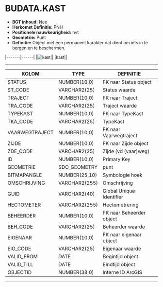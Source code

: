 ﻿# BUDATA.KAST


* __BGT inhoud:__ Nee
* __Herkomst Definitie:__ PNH
* __Positionele nauwkeurigheid:__ nvt
* __Geometrie:__ Punt
* __Definitie:__ Object met een permanent karakter dat dient om iets in te bergen en te beschermen.

|-------|------|
|![kast](objectbladen\6_Meubilair\kast.png)||
|kast||

***

|KOLOM                           	|TYPE          	|DEFINITIE|
|------                          	|----          	|-----    |
|STATUS                          	|NUMBER(10,0)  	|FK naar Status object|
|ST_CODE                         	|VARCHAR2(25)  	|Status waarde|
|TRAJECT                         	|NUMBER(10,0)  	|FK naar Traject|
|TRA_CODE                        	|VARCHAR2(25)  	|Traject waarde|
|TYPEKAST                        	|NUMBER(10,0)  	|FK naar TypeKast|
|TKA_CODE                        	|VARCHAR2(25)  	|TypeKast|
|VAARWEGTRAJECT                  	|NUMBER(10,0)  	|FK naar Vaarwegtraject|
|ZIJDE                           	|NUMBER(10,0)  	|FK naar Zijde object|
|ZDE_CODE                        	|VARCHAR2(25)  	|Zijde (vd (vaar)weg)|
|ID                              	|NUMBER(10,0)  	|Primary Key|
|GEOMETRIE                       	|SDO_GEOMETRY  	|punt|
|BITMAPANGLE                     	|NUMBER(25,10) 	|Symbologie hoek|
|OMSCHRIJVING                    	|VARCHAR2(255) 	|Omschrijving|
|GUID                            	|VARCHAR2(40)  	|Global Unique Identifier|
|HECTOMETER                      	|VARCHAR2(255) 	|Hectometrering|
|BEHEERDER                       	|NUMBER(10,0)  	|FK naar Beheerder object|
|BEH_CODE                        	|VARCHAR2(25)  	|Beheerder waarde|
|EIGENAAR                        	|NUMBER(10,0)  	|FK naar eigenaar object|
|EIG_CODE                        	|VARCHAR2(25)  	|Eigenaar waarde|
|VALID_FROM                      	|DATE          	|Begintijd object|
|VALID_TILL                      	|DATE          	|Eindtijd object|
|OBJECTID                        	|NUMBER(38,0)   |Interne ID ArcGIS|

***

